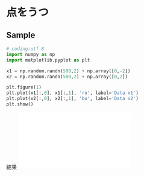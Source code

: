# 点をうつ

## Sample

```python
# coding:utf-8
import numpy as np
import matplotlib.pyplot as plt

x1 = np.random.randn(500,2) + np.array([0,-2])
x2 = np.random.randn(500,2) + np.array([0,2])

plt.figure(1)
plt.plot(x1[:,0], x1[:,1], 'ro', label='Data x1')
plt.plot(x2[:,0], x2[:,1], 'bo', label='Data x2')
plt.show()
```

結果
![](/img/matplotlib_point.md)


